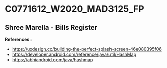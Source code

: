 # C0771612_W2020_MAD3125_FP
## Shree Marella - Bills Register
**References :**

* https://uxdesign.cc/building-the-perfect-splash-screen-46e080395f06
* https://developer.android.com/reference/java/util/HashMap
* https://abhiandroid.com/java/hashmap


